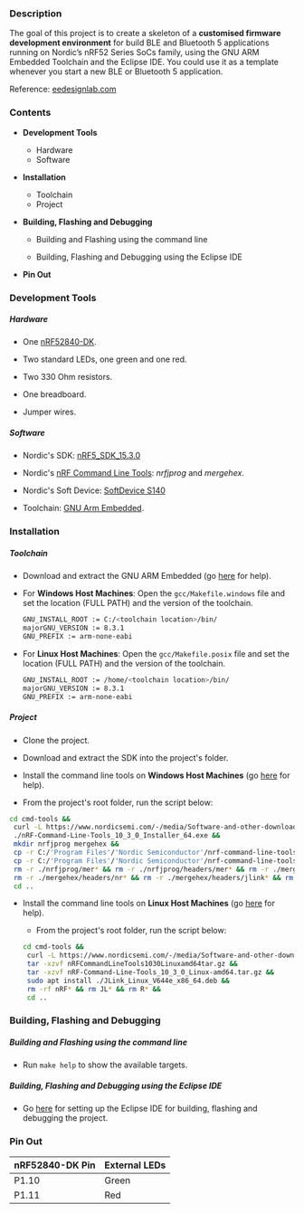 ### Description

The goal of this project is to create a skeleton of a **customised firmware development environment** for build BLE and Bluetooth 5 applications running on Nordic’s nRF52 Series SoCs family, using the GNU ARM Embedded Toolchain and the Eclipse IDE. You could use it as a template whenever you start a new BLE or Bluetooth 5 application.

Reference:  [eedesignlab.com](https://eedesignlab.com/development-environment-setup-using-nordics-nrf5-sdk-gnu-gcc-and-eclipse-ide-part-i/)



### Contents

  * **Development Tools**
    * Hardware
    * Software

  * **Installation**
    * Toolchain
    * Project
    

- **Building, Flashing and Debugging**
  - Building and Flashing using the command line
  
  - Building, Flashing and Debugging using the Eclipse IDE
  
- **Pin Out**

  

### Development Tools



##### Hardware

- One [nRF52840-DK](https://www.nordicsemi.com/Software-and-tools/Development-Kits/nRF52840-DK).

- Two standard LEDs, one green and one red.

- Two 330 Ohm resistors.

- One breadboard.

- Jumper wires.

  

##### Software

- Nordic's SDK: [nRF5_SDK_15.3.0](https://www.nordicsemi.com/Software-and-tools/Software/nRF5-SDK/Download#infotabs)

- Nordic's [nRF Command Line Tools](https://www.nordicsemi.com/Software-and-Tools/Development-Tools/nRF-Command-Line-Tools/Download): *nrfjprog* and  *mergehex*.

- Nordic's Soft Device: [SoftDevice S140](https://www.nordicsemi.com/Software-and-Tools/Software/S140)

- Toolchain: [GNU Arm Embedded](https://developer.arm.com/tools-and-software/open-source-software/developer-tools/gnu-toolchain/gnu-rm/downloads).

  

### Installation



##### Toolchain

- Download and extract the GNU ARM Embedded (go [here](https://eedesignlab.com/2019/09/development-environment-setup-using-nordics-nrf5-sdk-gnu-gcc-and-eclipse-ide-part-i/) for help).

- For **Windows Host Machines**: Open the `gcc/Makefile.windows` file and set the location (FULL PATH) and the version of the toolchain. 

  ```bash
  GNU_INSTALL_ROOT := C:/<toolchain location>/bin/
  majorGNU_VERSION := 8.3.1
  GNU_PREFIX := arm-none-eabi
  ```

- For **Linux Host Machines**: Open the `gcc/Makefile.posix` file and set the location (FULL PATH) and the version of the toolchain. 

  ```bash
  GNU_INSTALL_ROOT := /home/<toolchain location>/bin/
  majorGNU_VERSION := 8.3.1
  GNU_PREFIX := arm-none-eabi
  ```



##### Project

* Clone the project.

* Download and extract the SDK into the project's folder.

*  Install the command line tools on **Windows Host Machines** (go [here]( https://eedesignlab.com/development-environment-setup-using-nordics-nrf5-sdk-gnu-gcc-and-eclipse-ide-part-i/ ) for help). 

  * From the project's root folder, run the script below:

  ```bash
  cd cmd-tools &&
   curl -L https://www.nordicsemi.com/-/media/Software-and-other-downloads/Desktop-software/nRF-command-line-tools/sw/Versions-10-x-x/nRF-Command-Line-Tools_10_3_0_Installer_64.exe --output nRF-Command-Line-Tools_10_3_0_Installer_64.exe &&
   ./nRF-Command-Line-Tools_10_3_0_Installer_64.exe &&
   mkdir nrfjprog mergehex &&
   cp -r C:/'Program Files'/'Nordic Semiconductor'/nrf-command-line-tools/bin/* ./nrfjprog &&
   cp -r C:/'Program Files'/'Nordic Semiconductor'/nrf-command-line-tools/bin/* ./mergehex &&
   rm -r ./nrfjprog/mer* && rm -r ./nrfjprog/headers/mer* && rm -r ./mergehex/nrf* &&
   rm -r ./mergehex/headers/nr* && rm -r ./mergehex/headers/jlink* && rm -rf nRF* &&  
   cd ..
  ```

- Install the command line tools on **Linux Host Machines** (go [here]( https://eedesignlab.com/development-environment-setup-using-nordics-nrf5-sdk-gnu-gcc-and-eclipse-ide-part-i/ ) for help). 
  - From the project's root folder, run the script below:

  ```bash
  cd cmd-tools &&
   curl -L https://www.nordicsemi.com/-/media/Software-and-other-downloads/Desktop-software/nRF-command-line-tools/sw/Versions-10-x-x/nRFCommandLineTools1030Linuxamd64tar.gz --output nRFCommandLineTools1030Linuxamd64tar.gz &&
   tar -xzvf nRFCommandLineTools1030Linuxamd64tar.gz &&
   tar -xzvf nRF-Command-Line-Tools_10_3_0_Linux-amd64.tar.gz &&
   sudo apt install ./JLink_Linux_V644e_x86_64.deb &&
   rm -rf nRF* && rm JL* && rm R* &&  
   cd ..
  ```

  

### Building, Flashing and Debugging



##### Building and Flashing using the command line
* Run `make help` to show the available targets.

  

##### Building, Flashing and Debugging using the Eclipse IDE

- Go [here](https://eedesignlab.com/ble-and-bluetooth-5-with-nordics-nrf5-sdk-gnu-arm-embedded-and-eclipse-ide-part-2/) for setting up the Eclipse IDE for building, flashing and debugging the project.



### Pin Out

| nRF52840-DK Pin | External LEDs |
| --------------- | ------------- |
| P1.10           | Green         |
| P1.11           | Red           |

